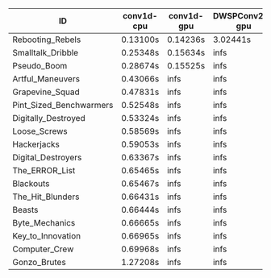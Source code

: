|ID|conv1d-cpu|conv1d-gpu|DWSPConv2D-gpu|gemm-gpu|avg|
|-|-|-|-|-|-|
|Rebooting_Rebels|0.13100s|0.14236s|3.02441s|1.86196s|1.28993s|
|Smalltalk_Dribble|0.25348s|0.15634s|infs|2.15540s|infs|
|Pseudo_Boom|0.28674s|0.15525s|infs|4.62580s|infs|
|Artful_Maneuvers|0.43066s|infs|infs|4.66335s|infs|
|Grapevine_Squad|0.47831s|infs|infs|4.74682s|infs|
|Pint_Sized_Benchwarmers|0.52548s|infs|infs|4.66846s|infs|
|Digitally_Destroyed|0.53324s|infs|infs|4.68770s|infs|
|Loose_Screws|0.58569s|infs|infs|4.69078s|infs|
|Hackerjacks|0.59053s|infs|infs|4.66286s|infs|
|Digital_Destroyers|0.63367s|infs|infs|4.68251s|infs|
|The_ERROR_List|0.65465s|infs|infs|4.62162s|infs|
|Blackouts|0.65467s|infs|infs|4.68510s|infs|
|The_Hit_Blunders|0.66431s|infs|infs|4.73568s|infs|
|Beasts|0.66444s|infs|infs|4.71620s|infs|
|Byte_Mechanics|0.66665s|infs|infs|4.68362s|infs|
|Key_to_Innovation|0.66965s|infs|infs|4.72062s|infs|
|Computer_Crew|0.69968s|infs|infs|4.62607s|infs|
|Gonzo_Brutes|1.27208s|infs|infs|4.66847s|infs|

